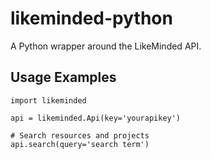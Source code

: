 likeminded-python
=================
A Python wrapper around the LikeMinded API.

Usage Examples
--------------
    import likeminded
    
    api = likeminded.Api(key='yourapikey')
    
    # Search resources and projects
    api.search(query='search term')

